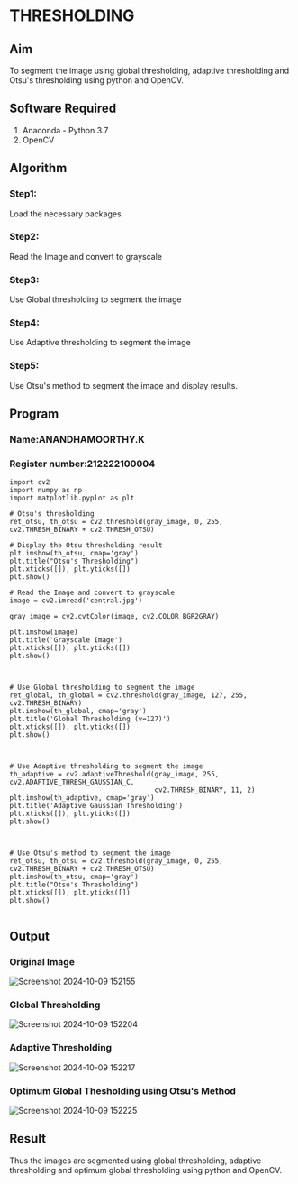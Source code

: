# THRESHOLDING
## Aim
To segment the image using global thresholding, adaptive thresholding and Otsu's thresholding using python and OpenCV.

## Software Required
1. Anaconda - Python 3.7
2. OpenCV

## Algorithm

### Step1:
Load the necessary packages

### Step2:
Read the Image and convert to grayscale

### Step3:
Use Global thresholding to segment the image

### Step4:
 Use Adaptive thresholding to segment the image

### Step5:
Use Otsu's method to segment the image and display results.

## Program
### Name:ANANDHAMOORTHY.K
### Register number:212222100004
```
import cv2
import numpy as np
import matplotlib.pyplot as plt

# Otsu's thresholding
ret_otsu, th_otsu = cv2.threshold(gray_image, 0, 255, cv2.THRESH_BINARY + cv2.THRESH_OTSU)

# Display the Otsu thresholding result
plt.imshow(th_otsu, cmap='gray')
plt.title("Otsu's Thresholding")
plt.xticks([]), plt.yticks([])
plt.show()

# Read the Image and convert to grayscale
image = cv2.imread('central.jpg')

gray_image = cv2.cvtColor(image, cv2.COLOR_BGR2GRAY)

plt.imshow(image)
plt.title('Grayscale Image')
plt.xticks([]), plt.yticks([])
plt.show()



# Use Global thresholding to segment the image
ret_global, th_global = cv2.threshold(gray_image, 127, 255, cv2.THRESH_BINARY)
plt.imshow(th_global, cmap='gray')
plt.title('Global Thresholding (v=127)')
plt.xticks([]), plt.yticks([])
plt.show()



# Use Adaptive thresholding to segment the image
th_adaptive = cv2.adaptiveThreshold(gray_image, 255, cv2.ADAPTIVE_THRESH_GAUSSIAN_C,
                                    cv2.THRESH_BINARY, 11, 2)
plt.imshow(th_adaptive, cmap='gray')
plt.title('Adaptive Gaussian Thresholding')
plt.xticks([]), plt.yticks([])
plt.show()



# Use Otsu's method to segment the image 
ret_otsu, th_otsu = cv2.threshold(gray_image, 0, 255, cv2.THRESH_BINARY + cv2.THRESH_OTSU)
plt.imshow(th_otsu, cmap='gray')
plt.title("Otsu's Thresholding")
plt.xticks([]), plt.yticks([])
plt.show()


```
## Output

### Original Image
![Screenshot 2024-10-09 152155](https://github.com/user-attachments/assets/3d9c977d-7497-4d56-bc97-4af7faa7a821)

### Global Thresholding
![Screenshot 2024-10-09 152204](https://github.com/user-attachments/assets/da15091c-a99f-4f51-a786-cf5d49a304ef)


### Adaptive Thresholding
![Screenshot 2024-10-09 152217](https://github.com/user-attachments/assets/db53c801-6fc4-4389-bd1d-b5192ea2c014)


### Optimum Global Thesholding using Otsu's Method
![Screenshot 2024-10-09 152225](https://github.com/user-attachments/assets/7c60be68-0fa1-4749-aea2-fa16b92f954d)


## Result
Thus the images are segmented using global thresholding, adaptive thresholding and optimum global thresholding using python and OpenCV.
